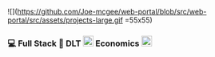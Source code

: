 ![](https://github.com/Joe-mcgee/web-portal/blob/src/web-portal/src/assets/projects-large.gif =55x55)

### :computer:  Full Stack  :unicorn:  DLT  <img src="https://cdn.iconscout.com/icon/free/png-256/ethereum-3-569581.png" width="21" height="21" />  Economics  <img src="https://img.icons8.com/cotton/2x/economic-growth-.png" width="21" height="21" />


